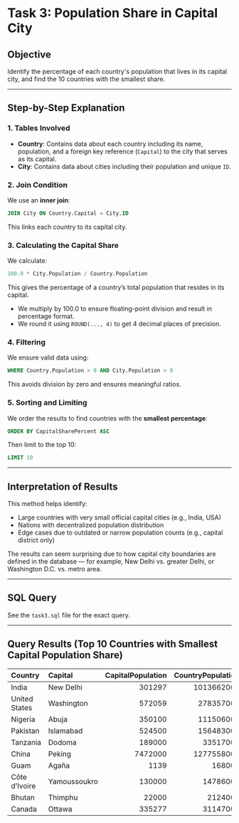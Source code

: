 
# Task 3: Population Share in Capital City

## Objective
Identify the percentage of each country's population that lives in its capital city, and find the 10 countries with the smallest share.

---

## Step-by-Step Explanation

### 1. Tables Involved
- **Country**: Contains data about each country including its name, population, and a foreign key reference (`Capital`) to the city that serves as its capital.
- **City**: Contains data about cities including their population and unique `ID`.

### 2. Join Condition
We use an **inner join**:
```sql
JOIN City ON Country.Capital = City.ID
```
This links each country to its capital city.

### 3. Calculating the Capital Share
We calculate:
```sql
100.0 * City.Population / Country.Population
```
This gives the percentage of a country’s total population that resides in its capital.

- We multiply by 100.0 to ensure floating-point division and result in percentage format.
- We round it using `ROUND(..., 4)` to get 4 decimal places of precision.

### 4. Filtering
We ensure valid data using:
```sql
WHERE Country.Population > 0 AND City.Population > 0
```
This avoids division by zero and ensures meaningful ratios.

### 5. Sorting and Limiting
We order the results to find countries with the **smallest percentage**:
```sql
ORDER BY CapitalSharePercent ASC
```
Then limit to the top 10:
```sql
LIMIT 10
```

---

## Interpretation of Results
This method helps identify:
- Large countries with very small official capital cities (e.g., India, USA)
- Nations with decentralized population distribution
- Edge cases due to outdated or narrow population counts (e.g., capital district only)

The results can seem surprising due to how capital city boundaries are defined in the database — for example, New Delhi vs. greater Delhi, or Washington D.C. vs. metro area.

---

## SQL Query
See the `task3.sql` file for the exact query.


---

## Query Results (Top 10 Countries with Smallest Capital Population Share)

| Country       | Capital      |   CapitalPopulation |   CountryPopulation |   CapitalSharePercent |
|:--------------|:-------------|--------------------:|--------------------:|----------------------:|
| India         | New Delhi    |              301297 |          1013662000 |                0.0297 |
| United States | Washington   |              572059 |           278357000 |                0.2055 |
| Nigeria       | Abuja        |              350100 |           111506000 |                0.314  |
| Pakistan      | Islamabad    |              524500 |           156483000 |                0.3352 |
| Tanzania      | Dodoma       |              189000 |            33517000 |                0.5639 |
| China         | Peking       |             7472000 |          1277558000 |                0.5849 |
| Guam          | Agaña        |                1139 |              168000 |                0.678  |
| Côte d’Ivoire | Yamoussoukro |              130000 |            14786000 |                0.8792 |
| Bhutan        | Thimphu      |               22000 |             2124000 |                1.0358 |
| Canada        | Ottawa       |              335277 |            31147000 |                1.0764 |